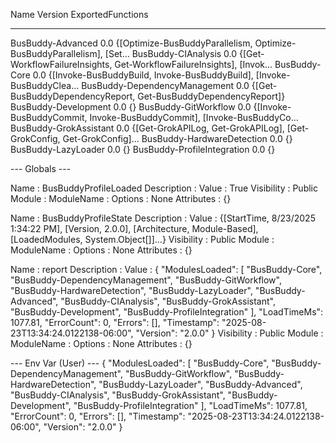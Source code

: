 
Name                          Version ExportedFunctions
----                          ------- -----------------
BusBuddy-Advanced             0.0     {[Optimize-BusBuddyParallelism, Optimize-BusBuddyParallelism], [Set…
BusBuddy-CIAnalysis           0.0     {[Get-WorkflowFailureInsights, Get-WorkflowFailureInsights], [Invok…
BusBuddy-Core                 0.0     {[Invoke-BusBuddyBuild, Invoke-BusBuddyBuild], [Invoke-BusBuddyClea…
BusBuddy-DependencyManagement 0.0     {[Get-BusBuddyDependencyReport, Get-BusBuddyDependencyReport]}
BusBuddy-Development          0.0     {}
BusBuddy-GitWorkflow          0.0     {[Invoke-BusBuddyCommit, Invoke-BusBuddyCommit], [Invoke-BusBuddyCo…
BusBuddy-GrokAssistant        0.0     {[Get-GrokAPILog, Get-GrokAPILog], [Get-GrokConfig, Get-GrokConfig]…
BusBuddy-HardwareDetection    0.0     {}
BusBuddy-LazyLoader           0.0     {}
BusBuddy-ProfileIntegration   0.0     {}


--- Globals ---

Name        : BusBuddyProfileLoaded
Description : 
Value       : True
Visibility  : Public
Module      : 
ModuleName  : 
Options     : None
Attributes  : {}

Name        : BusBuddyProfileState
Description : 
Value       : {[StartTime, 8/23/2025 1:34:22 PM], [Version, 2.0.0], [Architecture, Module-Based], [LoadedModules, System.Object[]]…}
Visibility  : Public
Module      : 
ModuleName  : 
Options     : None
Attributes  : {}

Name        : report
Description : 
Value       : {
                "ModulesLoaded": [
                  "BusBuddy-Core",
                  "BusBuddy-DependencyManagement",
                  "BusBuddy-GitWorkflow",
                  "BusBuddy-HardwareDetection",
                  "BusBuddy-LazyLoader",
                  "BusBuddy-Advanced",
                  "BusBuddy-CIAnalysis",
                  "BusBuddy-GrokAssistant",
                  "BusBuddy-Development",
                  "BusBuddy-ProfileIntegration"
                ],
                "LoadTimeMs": 1077.81,
                "ErrorCount": 0,
                "Errors": [],
                "Timestamp": "2025-08-23T13:34:24.0122138-06:00",
                "Version": "2.0.0"
              }
Visibility  : Public
Module      : 
ModuleName  : 
Options     : None
Attributes  : {}

--- Env Var (User) ---
{
  "ModulesLoaded": [
    "BusBuddy-Core",
    "BusBuddy-DependencyManagement",
    "BusBuddy-GitWorkflow",
    "BusBuddy-HardwareDetection",
    "BusBuddy-LazyLoader",
    "BusBuddy-Advanced",
    "BusBuddy-CIAnalysis",
    "BusBuddy-GrokAssistant",
    "BusBuddy-Development",
    "BusBuddy-ProfileIntegration"
  ],
  "LoadTimeMs": 1077.81,
  "ErrorCount": 0,
  "Errors": [],
  "Timestamp": "2025-08-23T13:34:24.0122138-06:00",
  "Version": "2.0.0"
}
